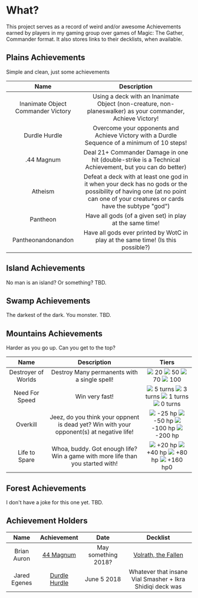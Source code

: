 # What?

This project serves as a record of weird and/or awesome Achievements earned by players in my gaming group over games of Magic: The Gather, Commander format. It also stores links to their decklists, when available.

## Plains Achievements

Simple and clean, just some achievements

 Name | Description
:----:|:-----------:
<a name="inanimate-object-commander">Inanimate Object Commander Victory</a> | Using a deck with an Inanimate Object (non-creature, non-planeswalker) as your commander, Achieve Victory!
<a name="durdle-hurdle">Durdle Hurdle</a> | Overcome your opponents and Achieve Victory with a Durdle Sequence of a minimum of 10 steps!
<a name="44-magnum">.44 Magnum</a> | Deal 21+ Commander Damage in one hit (double-strike is a Technical Achievement, but you can do better)
<a name="atheism">Atheism</a> | Defeat a deck with at least one god in it when your deck has no gods or the possibility of having one (at no point can one of your creatures or cards have the subtype "god")
<a name="pantheon">Pantheon</a> | Have all gods (of a given set) in play at the same time!
<a name="pantheonandonandon">Pantheonandonandon</a> | Have all gods ever printed by WotC in play at the same time! (Is this possible?)

## Island Achievements

No man is an island? Or something? TBD.

## Swamp Achievements

The darkest of the dark. You monster. TBD.

## Mountains Achievements

Harder as you go up. Can you get to the top?

 Name | Description | Tiers
:----:|:-----------:|:----:
<a name="destroyer-of-worlds">Destroyer of Worlds</a> | Destroy Many permanents with a single spell! | <img src="http://brianauron.info/img/mtg_common_symbol.png"> 20 <img src="http://brianauron.info/img/mtg_uncommon_symbol.png"> 50 <img src="http://brianauron.info/img/mtg_rare_symbol.png"> 70 <img src="http://brianauron.info/img/mtg_mythic_symbol.png"> 100
<a name="need-for-speed">Need For Speed</a> | Win very fast! | <img src="http://brianauron.info/img/mtg_common_symbol.png"> 5 turns <img src="http://brianauron.info/img/mtg_uncommon_symbol.png"> 3 turns <img src="http://brianauron.info/img/mtg_rare_symbol.png"> 1 turns <img src="http://brianauron.info/img/mtg_mythic_symbol.png"> 0 turns
<a name="overkill">Overkill</a> | Jeez, do you think your oppnent is dead yet? Win with your opponent(s) at negative life! | <img src="http://brianauron.info/img/mtg_common_symbol.png"> -25 hp <img src="http://brianauron.info/img/mtg_uncommon_symbol.png"> -50 hp <img src="http://brianauron.info/img/mtg_rare_symbol.png"> -100 hp <img src="http://brianauron.info/img/mtg_mythic_symbol.png"> -200 hp
<a name="life-to-spare">Life to Spare</a> | Whoa, buddy. Got enough life? Win a game with more life than you started with! | <img src="http://brianauron.info/img/mtg_common_symbol.png"> +20 hp <img src="http://brianauron.info/img/mtg_uncommon_symbol.png"> +40 hp <img src="http://brianauron.info/img/mtg_rare_symbol.png"> +80 hp <img src="http://brianauron.info/img/mtg_mythic_symbol.png"> +160 hp0

## Forest Achievements

I don't have a joke for this one yet. TBD.

## Achievement Holders

 Name | Achievement | Date | Decklist
:----:|:-----------:|:----:|:--------:
Brian Auron|[44 Magnum](#user-content-44-magnum)|May something 2018?|<a href="https://manastack.com/deck/volrath-the-fallen-3">Volrath, the Fallen</a>
Jared Egenes|[Durdle Hurdle](#user-content-durdle-hurdle)|June 5 2018|Whatever that insane Vial Smasher + Ikra Shidiqi deck was
